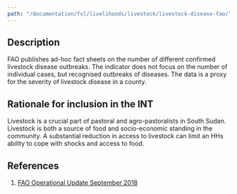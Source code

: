 ```yaml
---
path: "/documentation/fsl/livelihoods/livestock/livestock-disease-fao/"
---
```


## Description

FAO publishes ad-hoc fact sheets on the number of different confirmed livestock disease outbreaks. The indicator does not focus on the number of individual cases, but recognised outbreaks of diseases. The data is a proxy for the severity of livestock disease in a county.

## Rationale for inclusion in the INT

Livestock is a crucial part of pastoral and agro-pastoralists in South Sudan. Livestock is both a source of food and socio-economic standing in the community. A substantial reduction in access to livestock can limit an HHs ability to cope with shocks and access to food.

## References

1. [FAO Operational Update September 2018](https://fscluster.org/south-sudan-rep/document/fao-operational-update-20-september-2018)